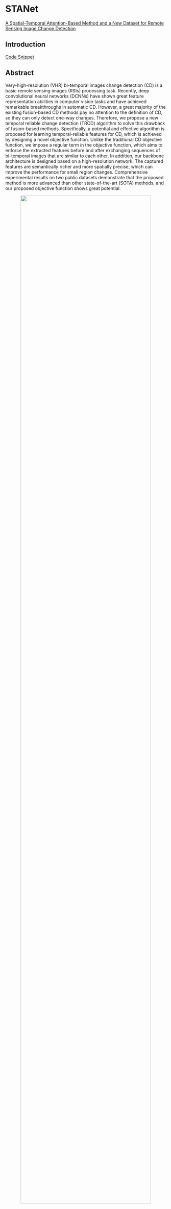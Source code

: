 # STANet

[A Spatial-Temporal Attention-Based Method and a New Dataset for Remote Sensing Image Change Detection](https://www.mdpi.com/2072-4292/14/13/3100)

## Introduction

[Code Snippet](https://github.com/likyoo/open-cd/blob/main/opencd/models/decode_heads/sta_head.py)

## Abstract
Very-high-resolution (VHR) bi-temporal images change detection (CD) is a basic remote sensing images (RSIs) processing task. Recently, deep convolutional neural networks (DCNNs) have shown great feature representation abilities in computer vision tasks and have achieved remarkable breakthroughs in automatic CD. However, a great majority of the existing fusion-based CD methods pay no attention to the definition of CD, so they can only detect one-way changes. Therefore, we propose a new temporal reliable change detection (TRCD) algorithm to solve this drawback of fusion-based methods. Specifically, a potential and effective algorithm is proposed for learning temporal-reliable features for CD, which is achieved by designing a novel objective function. Unlike the traditional CD objective function, we impose a regular term in the objective function, which aims to enforce the extracted features before and after exchanging sequences of bi-temporal images that are similar to each other. In addition, our backbone architecture is designed based on a high-resolution network. The captured features are semantically richer and more spatially precise, which can improve the performance for small region changes. Comprehensive experimental results on two public datasets demonstrate that the proposed method is more advanced than other state-of-the-art (SOTA) methods, and our proposed objective function shows great potential.

<!-- [IMAGE] -->

<div align=center>
<img src="https://user-images.githubusercontent.com/44317497/210191098-25c7cd63-b43c-4d4f-a549-9d9946643caa.png" width="90%"/>
</div>

```bibtex
@Article{rs12101662,
    AUTHOR = {Chen, Hao and Shi, Zhenwei},
    TITLE = {A Spatial-Temporal Attention-Based Method and a New Dataset for Remote Sensing Image Change Detection},
    JOURNAL = {Remote Sensing},
    VOLUME = {12},
    YEAR = {2020},
    NUMBER = {10},
    ARTICLE-NUMBER = {1662},
    URL = {https://www.mdpi.com/2072-4292/12/10/1662},
    ISSN = {2072-4292},
    DOI = {10.3390/rs12101662}
}
```

## Results and models

### LEVIR-CD

|   Method    | Crop Size | Lr schd | Mem (GB) | Precision | Recall | F1-Score |  IoU  |                            config                            | download |
| :---------: | :-------: | :-----: | :------: | :-------: | :----: | :------: | :---: | :----------------------------------------------------------: | :------: |
| STANet-BASE |  256x256  |  40000  |    -     |   69.20   | 96.41  |  80.57   | 67.46 | [config](https://github.com/likyoo/open-cd/blob/main/configs/stanet/stanet_base_256x256_40k_levircd.py) |          |
| STANet-BAM  |  256x256  |  40000  |    -     |   70.01   | 96.60  |  81.18   | 68.32 | [config](https://github.com/likyoo/open-cd/blob/main/configs/stanet/stanet_bam_256x256_40k_levircd.py) |          |
| STANet-PAM  |  256x256  |  40000  |    -     |   72.79   | 96.20  |  82.88   | 70.76 | [config](https://github.com/likyoo/open-cd/blob/main/configs/stanet/stanet_pam_256x256_40k_levircd.py) |          |


- All metrics are based on the category "change".
- All scores are computed on the test set.
